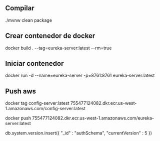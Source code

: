 ## Compilar

./mvnw clean package

## Crear contenedor de docker

docker build . --tag=eureka-server:latest --rm=true

## Iniciar contenedor

docker run -d --name=eureka-server -p=8761:8761 eureka-server:latest

## Push aws

docker tag config-server:latest 755477124082.dkr.ecr.us-west-1.amazonaws.com/config-server:latest

docker push 755477124082.dkr.ecr.us-west-1.amazonaws.com/eureka-server:latest

db.system.version.insert({ "_id" : "authSchema", "currentVersion" : 5 })
